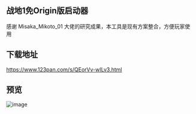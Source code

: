 ## 战地1免Origin版启动器

感谢 Misaka_Mikoto_01 大佬的研究成果，本工具是现有方案整合，方便玩家使用

## 下载地址

https://www.123pan.com/s/QEorVv-wILv3.html

## 预览

![image](https://user-images.githubusercontent.com/28080853/236573218-eae21f27-f07d-4ac0-8f72-d747d328660f.png)
